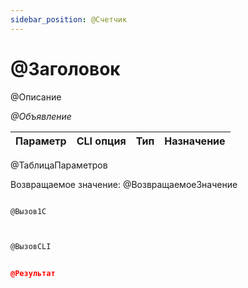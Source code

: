 ```yaml
---
sidebar_position: @Счетчик
---
```


# @Заголовок
@Описание


*@Объявление*

  | Параметр | CLI опция | Тип | Назначение |
  |-|-|-|-|
@ТаблицаПараметров
  
  Возвращаемое значение: @ВозвращаемоеЗначение

```bsl title="Пример кода"
	
@Вызов1С
	
```

```sh title="Пример команды CLI"
    
@ВызовCLI

```


```json title="Результат"

@Результат

```
